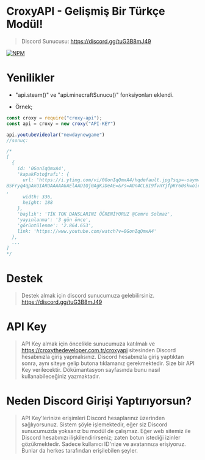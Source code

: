 # CroxyAPI - Gelişmiş Bir Türkçe Modül!
> Discord Sunucusu: https://discord.gg/tuG3B8mJ49

<a href="https://npmjs.com/package/croxy-api/" rel="nofollow"><img src="https://img.shields.io/npm/dt/croxy-api.svg?maxAge=3600" alt="NPM" /></a>

# Yenilikler
- "api.steam()" ve "api.minecraftSunucu()" fonksiyonları eklendi.

* Örnek;

```js
const croxy = require("croxy-api");
const api = croxy = new croxy("API-KEY")

api.youtubeVideolar("newdaynewgame")
//sonuç:

/*
[
  {
    id: '0GonIqQmxA4',
    'kapakFotoğrafı': {
      url: 'https://i.ytimg.com/vi/0GonIqQmxA4/hqdefault.jpg?sqp=-oaymwEjCNACELw
BSFryq4qpAxUIARUAAAAAGAElAADIQj0AgKJDeAE=&rs=AOn4CLBI9fvnYjfpKr60skwoirYMYdX6aQ'
,
      width: 336,
      height: 188
    },
    'başlık': 'TİK TOK DANSLARINI ÖĞRENİYORUZ @Cemre Solmaz',
    'yayınlanma': '3 gün önce',
    'görüntülenme': '2.864.653',
    link: 'https://www.youtube.com/watch?v=0GonIqQmxA4'
  },
  ...
]
*/

```

# Destek
> Destek almak için discord sunucumuza gelebilirsiniz. https://discord.gg/tuG3B8mJ49

# API Key
> API Key almak için öncelikle sunucumuza katılmalı ve https://croxythedeveloper.com.tr/croxyapi sitesinden Discord hesabınızla giriş yapmalısınız.
> Discord hesabınızla giriş yaptıktan sonra, aynı siteye gelip butona tıklamanız gerekmektedir. Size bir API Key verilecektir. Dökümantasyon sayfasında bunu nasıl kullanabileceğiniz yazmaktadır.

# Neden Discord Girişi Yaptırıyorsun?
> API Key'lerinize erişimleri Discord hesaplarınız üzerinden sağlıyorsunuz. Sistem şöyle işlemektedir, eğer siz Discord sunucumuzda yoksanız bu modül de çalışmaz. Eğer web sitemiz ile Discord hesabınızı ilişkilendirirseniz; zaten botun istediği izinler gözükmektedir. Sadece kullanıcı ID'nize ve avatarınıza erişiyoruz. Bunlar da herkes tarafından erişilebilen şeyler. 

